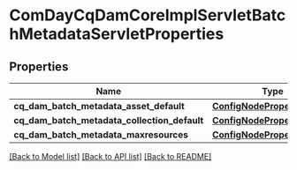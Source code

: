 # ComDayCqDamCoreImplServletBatchMetadataServletProperties

## Properties
Name | Type | Description | Notes
------------ | ------------- | ------------- | -------------
**cq_dam_batch_metadata_asset_default** | [**ConfigNodePropertyArray**](ConfigNodePropertyArray.md) |  | [optional] 
**cq_dam_batch_metadata_collection_default** | [**ConfigNodePropertyArray**](ConfigNodePropertyArray.md) |  | [optional] 
**cq_dam_batch_metadata_maxresources** | [**ConfigNodePropertyInteger**](ConfigNodePropertyInteger.md) |  | [optional] 

[[Back to Model list]](../README.md#documentation-for-models) [[Back to API list]](../README.md#documentation-for-api-endpoints) [[Back to README]](../README.md)


